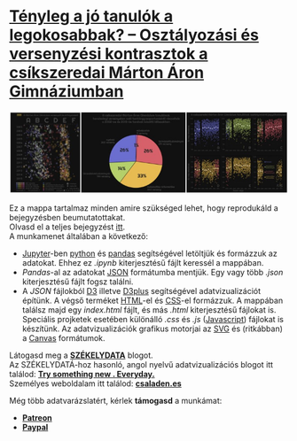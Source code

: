 [Tényleg a jó tanulók a legokosabbak? – Osztályozási és versenyzési kontrasztok a csíkszeredai Márton Áron Gimnáziumban](http://csaladenes.egologo.ro/tenyleg-a-jo-tanulok-a-legokosabbak-osztalyozasi-es-versenyzesi-kontrasztok-a-csikszeredai-marton-aron-gimnaziumban/)
========
[![Alt text](header.jpg "Optional title")](http://csaladenes.egologo.ro/tenyleg-a-jo-tanulok-a-legokosabbak-osztalyozasi-es-versenyzesi-kontrasztok-a-csikszeredai-marton-aron-gimnaziumban/)  
  
Ez a mappa tartalmaz minden amire szükséged lehet, hogy reprodukáld a bejegyzésben beumutatottakat.  
Olvasd el a teljes bejegyzést [itt](http://csaladenes.egologo.ro/tenyleg-a-jo-tanulok-a-legokosabbak-osztalyozasi-es-versenyzesi-kontrasztok-a-csikszeredai-marton-aron-gimnaziumban/).  
A munkamenet általában a következő:
  - [Jupyter](http://jupyter.org)-ben [python](http://python.org) és [pandas](http://pandas.pydata.org) segítségével letöltjük és formázzuk az adatokat. Ehhez ez _.ipynb_ kiterjesztésű fájlt keressél a mappában.
  - _Pandas_-al az adatokat [JSON](http://json.org) formátumba mentjük. Egy vagy több _.json_ kiterjesztésű fájlt fogsz találni.
  - A _JSON_ fájlokból [D3](http://d3js.org) illetve [D3plus](http://d3plus.org) segítségével adatvizualizációt építünk. A végső terméket [HTML](https://www.w3schools.com/html/default.asp)-el és [CSS](https://www.w3schools.com/html/html_css.asp)-el formázzuk. A mappában  találsz majd egy _index.html_ fájlt, és más _.html_ kiterjesztésű fájlokat is. Speciális projketek esetében különálló _.css_ és _.js_ ([Javascript](https://www.javascript.com/)) fájlokat is készítünk. Az adatvizualizációk grafikus motorjai az [SVG](https://www.w3schools.com/html/html5_svg.asp) és (ritkábban) a [Canvas](https://www.w3schools.com/html/html5_canvas.asp) formátumok.

Látogasd meg a __[SZÉKELYDATA](http://szekelydata.csaladen.es)__ blogot.  
Az SZÉKELYDATÁ-hoz hasonló, angol nyelvű adatvizualizációs blogot itt találod: __[Try something new . Everyday.](http://blog.csaladen.es)__  
Személyes weboldalam itt találod: __[csaladen.es](http://csaladen.es)__
  
Még több adatvarázslatért, kérlek __támogasd__ a munkámat:
  - __[Patreon](https://www.patreon.com/szekelydata)__
  - __[Paypal](https://www.paypal.com/cgi-bin/webscr?cmd=_s-xclick&hosted_button_id=LDXE7C6W7S85N)__
  


